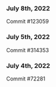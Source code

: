 ### July 8th, 2022

Commit #123059

### July 5th, 2022

Commit #314353


### July 4th, 2022

Commit #72281
